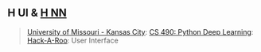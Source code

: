 ## H UI & [H NN](https://github.com/ala2q6/CS490-H-NN)
> [University of Missouri - Kansas City](https://www.umkc.edu/): [CS 490: Python Deep Learning](https://catalog.umkc.edu/course-offerings/undergraduate/comp-sci/): [Hack-A-Roo](https://info.umkc.edu/hack-a-roo/): User Interface
